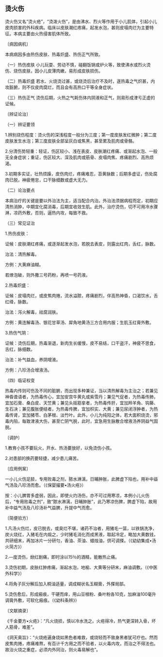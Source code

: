 ## 烫火伤

烫火伤又名“烫火疮”，“烫泼火伤”，是由沸水、烈火等作用于小儿肌体，引起小儿皮肉损害的外科疾病。临床以皮肤潮红疼痛，起发水泡，甚则皮塌肉烂为主要特征。本病主要由火热侵害肌体所致。

〔病因病机〕

本病病因多由热伤皮肤、热毒炽盛、热伤正气所致。

（一）热伤皮肤 小儿玩耍、劳动不慎，碰翻饭锅或炉火等，致使沸水或烈火烫伤、烧伤皮肤，因小儿皮薄肉嫩，易形成皮肤损伤。

（二）热毒炽盛 若水、火烧烫过甚，或烧烫后治疗不及时，遂热毒之气炽甚，内攻脏腑，则不仅皮肉腐烂，而且会有高热口干等全身症状。

（三）热伤正气 烫伤后期，火热之气耗伤体内阴液和正气，则易形成津亏正虚的证候。

〔辨证论治〕

（一）辨证要领

1.辨别烧伤程度：烫火伤的深浅程度一般分为三度；第一度皮肤发红微肿；第二度皮肤发生水泡；第三度皮肤全部呈灰白或焦黑，甚至累及肌肉或骨骼。

2.分清伤势轻重：轻证，伤区较小、浅在表皮、皮肤潮红疼痛、或渐起水泡、一般无全身症状；重证，伤区较大、深及肌肉或筋骨、皮塌肉焦、疼痛剧烈、高热烦渴。

3.初期多实证，壮热烦躁，皮伤肉烂，疼痛难忍，苔黄脉数；后期多虚证，伤处腐肉已脱，神疲倦怠，口干脉细数或虚大无力。

（二）论治要点

本病治疗的关键是要以外治法为主，适当配合内治。外治法须据病程而定，初期应清热消肿，中期宜化腐消毒，后期宜收敛生肌。此外，治疗烫伤，切不可用冷水骤淋，凉药外敷，否则，逼热内攻，每致不救。

（三）常见证治

1.热伤皮肤：

证候：皮肤潮红疼痛，或逐渐起发水泡，若脱去表皮，则露出红肉，舌红，脉数。

治法：清热解毒。

方例：大黄麻油糊。

若燎泡破，则外撒三号药粉，再喷一号药液。

2.热毒炽盛：

证候：皮塌肉烂，或皮焦肉捲，流水溢脓，疼痛剧烈，伴高热神昏，口渴饮水，舌红绛，脉数。

治法：泻火解毒，祛腐润肤。

方例：黄连解毒汤、银花甘草汤、犀角地黄汤三方合用内服；生肌玉红膏外敷。

3.热伤气阴：

证候：烫伤后期，热毒渐退，新肉生长缓慢，皮不易结，口干盗汗，神疲不思食，舌红，脉细数。

治法：补气益血，养阴增液。

方例：八珍汤合增液汤。

（四）临证权变

热毒内传则可伤及不同的脏腑，而出现多种兼证，当以清热解毒为主治之；若兼见神昏谵语者，为热毒传心，宜加安宫牛黄丸或紫雪丹；兼见气促者，为热毒传肺，宜加石膏、桑白皮、天竺黄；兼见头摇筋挛者，为热毒传肝，宜加羚羊角、钩藤、生石决；兼见腹胀便结者，为热毒传脾，宜加枳实、大黄；兼见尿闭浮肿者，为热毒传肾，宜加猪苓、白茅根、淡竹叶。此外，小儿为纯阳之体，若大面积烧烫，邪毒内陷，每致津液大伤，甚至亡阴气脱，此时，宜急用生脉散合增液汤养阴益气固脱。

〔调护〕

1.教育小孩不要玩火，开水、热汤要放好，以免烫伤小孩。

2.对患部的换药要轻捷，减少患儿痛苦。

〔应用例案〕

一小儿火伤足胫，专用败毒之剂，脓水淋漓，日晡肿胀，此脾虚下陷也，用补中益气汤及八珍汤而愈。（《保婴撮要•汤火疮》）

按：小儿脾胃多虚弱，因此，即使火灼汤伤，亦不可过用寒凉，本例小儿火伤后，“专用败毒之剂”，致“脓水淋漓，日晡肿胀”，此乃寒凉伤脾，脾虚下陷，故用补中益气汤及八珍汤补气益脾，升提中气而愈。

〔简便验方〕

1.凡汤火伤烂，皮已脱去，或臭烂不堪，诸药不治者，用猪毛一篮，以铁锅洗净，炭火烧红，入猪毛在内煅之，少时猪毛消化而成黑液，取起冷定，略加大黄数钱，共研细末，再加冰片一分研匀，香油、茶油、蜡烛油，倶可调搽。（《幼幼集成•汤火简方》）

2.—度烫伤，焮红剧痛，即时涂以15％的酒精，能散热止痛。

3.烫伤初期，皮肤红肿疼痛，渐起水泡，地榆、大黄等分研末，麻油调敷。（《中医外科学》）

4.将角子灰分解后加入桐油适量，调成糊状名玉糊膏，外搽局部。

5.烫伤愈后，形成瘢痕，干硬而痒，用山豆根粉、桑叶粉各10克，加麻油100毫升调膏外敷，可软化瘢痕。（《幼科条辨》）

〔文献摘录〕

《千金要方•火疮》：“凡火烧损，慎以冷水洗之。火疮得冷，热气更深转入骨，坏人筋骨，难差”。

《洞天奥旨》：“火烧疮遍身烧如黑色者难救，或烧轻而不致身黑者犹可疗也。然而皮焦肉捲，疼痛难熬，有百计千方用之而不验者，以火毒内攻，而治之不得法也。故治火烧之重症，必须内外同治，则火毒易解也”。
